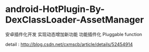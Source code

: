 # android-HotPlugin-By-DexClassLoader-AssetManager
安卓插件化开发 实现动态增加新功能 功能插件化 Pluggable function

detail : http://blog.csdn.net/cxmscb/article/details/52454914
